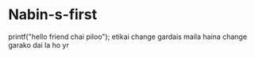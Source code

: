 # Nabin-s-first
printf("hello friend chai piloo");
etikai change gardais
maila haina change garako dai la ho yr
